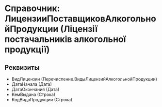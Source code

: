 ﻿# Справочник: ЛицензииПоставщиковАлкогольнойПродукции (Ліцензії постачальників алкогольної продукції)

## Реквизиты

- ВидЛицензии (Перечисление.ВидыЛицензийАлкогольнойПродукции)
- ДатаНачала (Дата)
- ДатаОкончания (Дата)
- КемВыдана (Строка)
- КодВидаПродукции (Строка)

